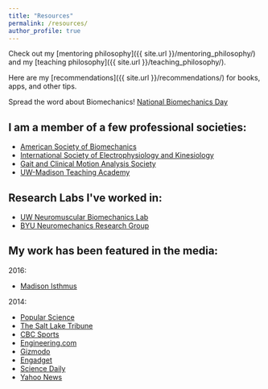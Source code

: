 ```yaml
---
title: "Resources"
permalink: /resources/
author_profile: true
---
```


Check out my [mentoring philosophy]({{ site.url }}/mentoring_philosophy/) and my [teaching philosophy]({{ site.url }}/teaching_philosophy/).

Here are my [recommendations]({{ site.url }}/recommendations/) for books, apps, and other tips.

Spread the word about Biomechanics! [National Biomechanics Day](http://nationalbiomechanicsday.asbweb.org)

## I am a member of a few professional societies:
- [American Society of Biomechanics](http://www.asbweb.org)
- [International Society of Electrophysiology and Kinesiology](http://www.isek.org)
- [Gait and Clinical Motion Analysis Society](http://www.gcmas.org)
- [UW-Madison Teaching Academy](https://teachingacademy.wisc.edu)

## Research Labs I've worked in:
- [UW Neuromuscular Biomechanics Lab](http://www.wisc.edu)
- [BYU Neuromechanics Research Group](http://neuromechanics.byu.edu)

## My work has been featured in the media:
2016:
- [Madison Isthmus](http://isthmus.com/news/cover-story/uw-lab-proves-head-injuries-are-not-a-life-sentence/)

2014:
- [Popular Science](https://www.popsci.com/article/technology/smart-ice-skate-measures-force-intense-triple-axels)
- [The Salt Lake Tribune](http://archive.sltrib.com/article.php?id=57563492&itype=CMSID)
- [CBC Sports](http://www.cbc.ca/sports/olympics/figureskating/figure-skating-researchers-develop-smart-blade-to-measure-impact-1.2807879)
- [Engineering.com](https://www.engineering.com/DesignerEdge/DesignerEdgeArticles/ArticleID/8751/Measuring-on-Ice-Researchers-Create-Smart-Ice-Skating-Blade.aspx)
- [Gizmodo](https://gizmodo.com/sensors-show-figure-skaters-absorb-8x-their-own-body-we-1526842854)
- [Engadget](https://www.engadget.com/2014/10/22/smart-skates-figure-skating/)
- [Science Daily](https://www.sciencedaily.com/releases/2014/10/141020212518.htm)
- [Yahoo News](https://www.yahoo.com/news/smart-blade-shows-figure-skaters-save-joints-153105644.html)